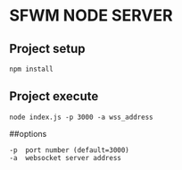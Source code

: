 # SFWM NODE SERVER

## Project setup
```
npm install
```

## Project execute
```
node index.js -p 3000 -a wss_address
```
##options
```
-p  port number (default=3000)
-a  websocket server address
```